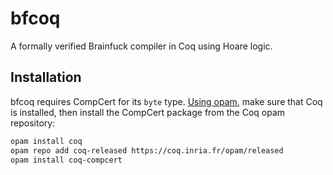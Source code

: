 # bfcoq

A formally verified Brainfuck compiler in Coq using Hoare logic.

## Installation

bfcoq requires CompCert for its `byte` type. [Using opam](https://coq.inria.fr/opam-using.html),
make sure that Coq is installed, then install the CompCert package from the Coq
opam repository:

```sh
opam install coq
opam repo add coq-released https://coq.inria.fr/opam/released
opam install coq-compcert
```
